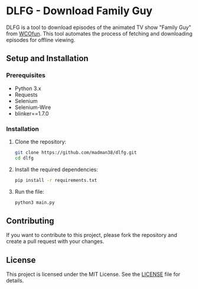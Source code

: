 # DLFG - Download Family Guy

DLFG is a tool to download episodes of the animated TV show "Family Guy" from [WCOfun](https://www.wcofun.net/). This tool automates the process of fetching and downloading episodes for offline viewing.

## Setup and Installation

### Prerequisites

- Python 3.x
- Requests
- Selenium
- Selenium-Wire
- blinker==1.7.0

### Installation

1. Clone the repository:
    ```sh
    git clone https://github.com/madman38/dlfg.git
    cd dlfg
    ```

2. Install the required dependencies:
    ```sh
    pip install -r requirements.txt
    ```

3. Run the file:
    ```sh
    python3 main.py
    ```

## Contributing

If you want to contribute to this project, please fork the repository and create a pull request with your changes.

## License

This project is licensed under the MIT License. See the [LICENSE](LICENSE) file for details.
